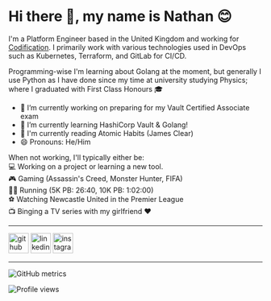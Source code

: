 <!--
**NathStevo97/NathStevo97** is a ✨ _special_ ✨ repository because its `README.md` (this file) appears on your GitHub profile.

Here are some ideas to get you started:

- 🔭 I’m currently working on ...

- 👯 I’m looking to collaborate on ...
- 🤔 I’m looking for help with ...
- 💬 Ask me about ...
- 📫 How to reach me: ...
- 🌱 I’m currently learning HashiCorp Vault, Golang, and any other cloud-native technology that I happen to find interesting!
- 😄 Pronouns: He/Him
- ⚡ Fun fact: ...
-->

# Hi there 👋, my name is Nathan :blush:
I'm a Platform Engineer based in the United Kingdom and working for [Codification](https://codification.io/).
I primarily work with various technologies used in DevOps such as Kubernetes, Terraform, and GitLab for CI/CD. 

Programming-wise I'm learning about Golang at the moment, but generally I use Python as I have done since my time at university studying Physics; where I graduated with First Class Honours :mortar_board:

- 🔭 I’m currently working on preparing for my Vault Certified Associate exam 
- 🌱 I’m currently learning HashiCorp Vault & Golang! 
- :book: I'm currently reading Atomic Habits (James Clear)
- 😄 Pronouns: He/Him 

When not working, I'll typically either be:<br>
:computer: Working on a project or learning a new tool.<br>
:video_game: Gaming (Assassin's Creed, Monster Hunter, FIFA)<br>
:running_man: Running (5K PB: 26:40, 10K PB: 1:02:00)<br>
:soccer: Watching Newcastle United in the Premier League<br>
:tv: Binging a TV series with my girlfriend :heart:

---

[<img src='https://cdn.jsdelivr.net/npm/simple-icons@3.0.1/icons/github.svg' alt='github' height='40'>](https://github.com/NathStevo97)  [<img src='https://cdn.jsdelivr.net/npm/simple-icons@3.0.1/icons/linkedin.svg' alt='linkedin' height='40'>](https://www.linkedin.com/in/nathanjstephenson/)  [<img src='https://cdn.jsdelivr.net/npm/simple-icons@3.0.1/icons/instagram.svg' alt='instagram' height='40'>](https://www.instagram.com/nath_stevo_97/)  

---
<!--
![GitHub stats](https://github-readme-stats.vercel.app/api?username=NathStevo97&show_icons=true&count_private=true)  
-->
![GitHub metrics](https://metrics.lecoq.io/NathStevo97)  

![Profile views](https://gpvc.arturio.dev/NathStevo97)  
